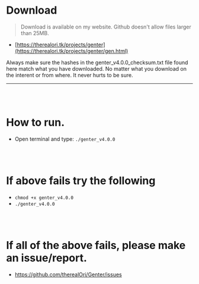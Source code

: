 # Download
> Download is available on my website. Github doesn't allow files larger than 25MB.
- [https://therealori.tk/projects/genter](https://therealori.tk/projects/genter/gen.html)

Always make sure the hashes in the genter_v4.0.0_checksum.txt file found here match what you have downloaded. No matter what you download on the interent or from where. It never hurts to be sure.
__ __

<br />
<br />


# How to run.
- Open terminal and type: `./genter_v4.0.0`

<br />
<br />

# If above fails try the following
- `chmod +x genter_v4.0.0`
- `./genter_v4.0.0`

<br />
<br />

# If all of the above fails, please make an issue/report.
- https://github.com/therealOri/Genter/issues

